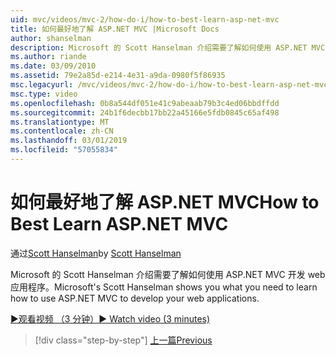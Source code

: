 ```yaml
---
uid: mvc/videos/mvc-2/how-do-i/how-to-best-learn-asp-net-mvc
title: 如何最好地了解 ASP.NET MVC |Microsoft Docs
author: shanselman
description: Microsoft 的 Scott Hanselman 介绍需要了解如何使用 ASP.NET MVC 开发 web 应用程序。
ms.author: riande
ms.date: 03/09/2010
ms.assetid: 79e2a85d-e214-4e31-a9da-0980f5f86935
msc.legacyurl: /mvc/videos/mvc-2/how-do-i/how-to-best-learn-asp-net-mvc
msc.type: video
ms.openlocfilehash: 0b8a544df051e41c9abeaab79b3c4ed06bbdffdd
ms.sourcegitcommit: 24b1f6decbb17bb22a45166e5fdb0845c65af498
ms.translationtype: MT
ms.contentlocale: zh-CN
ms.lasthandoff: 03/01/2019
ms.locfileid: "57055834"
---
```

<a name="how-to-best-learn-aspnet-mvc"></a><span data-ttu-id="b0fa0-103">如何最好地了解 ASP.NET MVC</span><span class="sxs-lookup"><span data-stu-id="b0fa0-103">How to Best Learn ASP.NET MVC</span></span>
====================
<span data-ttu-id="b0fa0-104">通过[Scott Hanselman](https://github.com/shanselman)</span><span class="sxs-lookup"><span data-stu-id="b0fa0-104">by [Scott Hanselman](https://github.com/shanselman)</span></span>

<span data-ttu-id="b0fa0-105">Microsoft 的 Scott Hanselman 介绍需要了解如何使用 ASP.NET MVC 开发 web 应用程序。</span><span class="sxs-lookup"><span data-stu-id="b0fa0-105">Microsoft's Scott Hanselman shows you what you need to learn how to use ASP.NET MVC to develop your web applications.</span></span>

[<span data-ttu-id="b0fa0-106">&#9654;观看视频 （3 分钟）</span><span class="sxs-lookup"><span data-stu-id="b0fa0-106">&#9654; Watch video (3 minutes)</span></span>](https://channel9.msdn.com/Blogs/ASP-NET-Site-Videos/how-to-best-learn-asp-net-mvc)

> [!div class="step-by-step"]
> [<span data-ttu-id="b0fa0-107">上一篇</span><span class="sxs-lookup"><span data-stu-id="b0fa0-107">Previous</span></span>](5-minute-introduction-to-aspnet-mvc.md)
